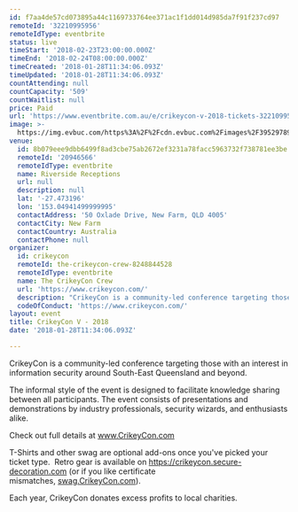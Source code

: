 ```yaml
---
id: f7aa4de57cd073895a44c1169733764ee371ac1f1dd014d985da7f91f237cd97
remoteId: '32210995956'
remoteIdType: eventbrite
status: live
timeStart: '2018-02-23T23:00:00.000Z'
timeEnd: '2018-02-24T08:00:00.000Z'
timeCreated: '2018-01-28T11:34:06.093Z'
timeUpdated: '2018-01-28T11:34:06.093Z'
countAttending: null
countCapacity: '509'
countWaitlist: null
price: Paid
url: 'https://www.eventbrite.com.au/e/crikeycon-v-2018-tickets-32210995956?aff=ebapi'
image: >-
  https://img.evbuc.com/https%3A%2F%2Fcdn.evbuc.com%2Fimages%2F39529789%2F145709841741%2F1%2Foriginal.jpg?s=ec1e5ce89b2df0ae733f44593cc079f3
venue:
  id: 8b079eee9dbb6499f8ad3cbe75ab2672ef3231a78facc5963732f738781ee3be
  remoteId: '20946566'
  remoteIdType: eventbrite
  name: Riverside Receptions
  url: null
  description: null
  lat: '-27.473196'
  lon: '153.04941499999995'
  contactAddress: '50 Oxlade Drive, New Farm, QLD 4005'
  contactCity: New Farm
  contactCountry: Australia
  contactPhone: null
organizer:
  id: crikeycon
  remoteId: the-crikeycon-crew-8248844528
  remoteIdType: eventbrite
  name: The CrikeyCon Crew
  url: 'https://www.crikeycon.com/'
  description: "CrikeyCon is a community-led conference targeting those with an interest in information security around South-East Queensland and beyond.\nThe informal style of the event is designed to facilitate knowledge sharing between all participants. The event consists of presentations and demonstrations by industry professionals, security wizards, and enthusiasts alike.\nCheck out full details at\_www.CrikeyCon.com\nT-Shirts and other swag are optional add-ons once you've picked your ticket type. \_Retro gear is available on\_https://crikeycon.secure-decoration.com\_(or if you like certificate mismatches,\_swag.CrikeyCon.com).\nEach year, CrikeyCon donates excess profits to local charities."
  codeOfConduct: 'https://www.crikeycon.com/'
layout: event
title: CrikeyCon V - 2018
date: '2018-01-28T11:34:06.093Z'

---
```

<P>CrikeyCon is a community-led conference targeting those with an interest in information security around South-East Queensland and beyond.</P>
<P>The informal style of the event is designed to facilitate knowledge sharing between all participants. The event consists of presentations and demonstrations by industry professionals, security wizards, and enthusiasts alike.</P>
<P>Check out full details at <A HREF="https://www.crikeycon.com" TARGET="_blank" TITLE="Crikey Con" REL="noreferrer noopener nofollow noopener noreferrer nofollow">www.CrikeyCon.com</A></P>
<P>T-Shirts and other swag are optional add-ons once you've picked your ticket type.  Retro gear is available on <A HREF="https://crikeycon.secure-decoration.com" TARGET="_blank" TITLE="Swag!" REL="noreferrer noopener nofollow noopener noreferrer nofollow">https://crikeycon.secure-decoration.com</A> (or if you like certificate mismatches, <A HREF="https://swag.crikeycon.com" TARGET="_blank" TITLE="Swag" REL="noreferrer noopener nofollow noopener noreferrer nofollow">swag.CrikeyCon.com</A>).</P>
<P><SPAN>Each year, CrikeyCon donates excess profits to local charities.</SPAN></P>

